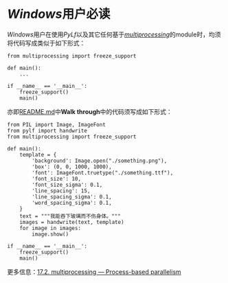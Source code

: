# *Windows*用户必读
*Windows*用户在使用*PyLf*以及其它任何基于[*multiprocessing*](https://docs.python.org/3.6/library/multiprocessing.html)的module时，均须将代码写成类似于如下形式：

    from multiprocessing import freeze_support
    
    def main():
        ...
        
    if __name__ == '__main__':
        freeze_support()
        main()


亦即[README.md](../README.md)中**Walk through**中的代码须写成如下形式：

    from PIL import Image, ImageFont
    from pylf import handwrite
    from multiprocessing import freeze_support
    
    def main():
        template = {
            'background': Image.open("./something.png"),  
            'box': (0, 0, 1000, 1000),
            'font': ImageFont.truetype("./something.ttf"),  
            'font_size': 10,
            'font_size_sigma': 0.1,
            'line_spacing': 15,
            'line_spacing_sigma': 0.1,
            'word_spacing_sigma': 0.1,
        }
        text = """我能吞下玻璃而不伤身体。"""
        images = handwrite(text, template)
        for image in images:
            image.show()

    if __name__ == '__main__':
        freeze_support()
        main()

更多信息：[17.2. multiprocessing — Process-based parallelism](https://docs.python.org/3.6/library/multiprocessing.html#module-multiprocessing)
